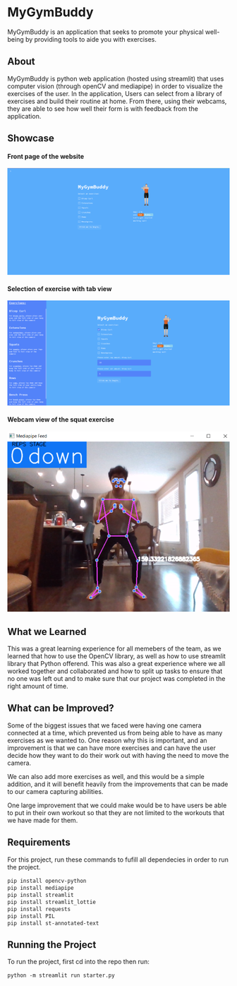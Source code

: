 # MyGymBuddy

 MyGymBuddy is an application that seeks to promote your physical well-being by providing tools to aide you with exercises.
 
## About
MyGymBuddy is python web application (hosted using streamlit) that uses computer vision (through openCV and mediapipe) in order to visualize the exercises of the user. In the application, Users can select from a library of exercises and build their routine at home. From there, using their webcams, they are able to see how well their form is with feedback from the application.
  
 ## Showcase
 
  #### Front page of the website
 ![alt text](https://github.com/jtolentino1/MyGymBuddy/blob/main/showcase1.png)
 
  #### Selection of exercise with tab view
 ![alt text](https://github.com/jtolentino1/MyGymBuddy/blob/main/showcase2.png)
 
   #### Webcam view of the squat exercise
  ![alt text](https://github.com/jtolentino1/MyGymBuddy/blob/main/showcase3.png)
 
 ## What we Learned
 
 This was a great learning experience for all memebers of the team, as we learned that how to use the OpenCV library, as well as how to use streamlit library that Python offerend. This was also a great experience where we all worked together and collaborated and how to split up tasks to ensure that no one was left out and to make sure that our project was completed in the right amount of time. 


 ## What can be Improved?

Some of the biggest issues that we faced were having one camera connected at a time, which prevented us from being able to have as many exercises as we wanted to. One reason why this is important, and an improvement is that we can have more exercises and can have the user decide how they want to do their work out with having the need to move the camera. 

We can also add more exercises as well, and this would be a simple addition, and it will benefit heavily from the improvements that can be made to our camera capturing abilities. 

One large improvement that we could make would be to have users be able to put in their own workout so that they are not limited to the workouts that we have made for them.

## Requirements

For this project, run these commands to fufill all dependecies in order to run the project.
```
pip install opencv-python
pip install mediapipe
pip install streamlit
pip install streamlit_lottie
pip install requests
pip install PIL
pip install st-annotated-text
```
## Running the Project

To run the project, first cd into the repo then run:

```
python -m streamlit run starter.py
```

